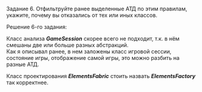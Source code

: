 Задание 6. Отфильтруйте ранее выделенные АТД по этим правилам, укажите, почему вы отказались от тех или иных классов.

Решение 6-го задания:

Класс анализа **_GameSession_** скорее всего не подходит, т.к. в нём смешаны две или больше разных абстракций.  
Как я описывал ранее, в нем заложены класс игровой сессии, состояние игры, отображение самой игры, это можно разбить на разные АТД.

Класс проектирования **_ElementsFabric_** стоить назвать **_ElementsFactory_** так корректнее.